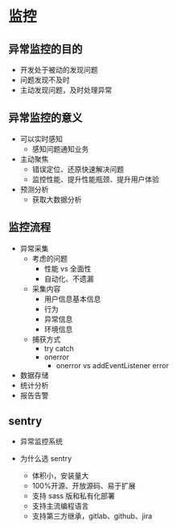 # 监控

## 异常监控的目的

- 开发处于被动的发现问题
- 问题发现不及时
- 主动发现问题，及时处理异常

## 异常监控的意义

- 可以实时感知
  - 感知问题通知业务
- 主动聚焦
  - 错误定位、还原快速解决问题
  - 监控性能、提升性能瓶颈、提升用户体验
- 预测分析
  - 获取大数据分析

## 监控流程

- 异常采集
  - 考虑的问题
    - 性能 vs 全面性
    - 自动化、不遗漏
  - 采集内容
    - 用户信息基本信息
    - 行为
    - 异常信息
    - 环境信息
  - 捕获方式
    - try catch
    - onerror
      - onerror vs addEventListener error
- 数据存储
- 统计分析
- 报告告警

## sentry

- 异常监控系统

- 为什么选 sentry
  - 体积小，安装量大
  - 100%开源、开放源码、易于扩展
  - 支持 sass 版和私有化部署
  - 支持主流编程语言
  - 支持第三方继承，gitlab、github、jira
